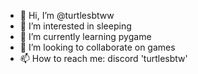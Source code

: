 - 👋 Hi, I’m @turtlesbtww
- 👀 I’m interested in sleeping
- 🌱 I’m currently learning pygame
- 💞️ I’m looking to collaborate on games
- 📫 How to reach me: discord 'turtlesbtw'

<!---
turtlesbtww/turtlesbtww is a ✨ special ✨ repository because its `README.md` (this file) appears on your GitHub profile.
You can click the Preview link to take a look at your changes.
--->
